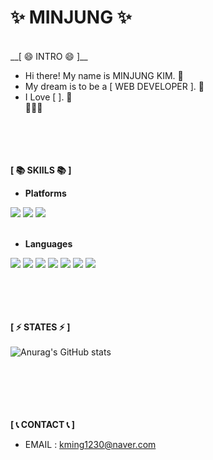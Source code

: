 ✨ MINJUNG ✨
<br/>
=======
<br/>
__[ 😄 INTRO 😄 ]__ 
<br/> 

 - Hi there! My name is MINJUNG KIM. 👋 <br/>
 - My dream is to be a [ WEB DEVELOPER ]. 🌱 <br/>
 - I Love [ ]. 🌱 <br/>
💬💬💬
<br/><br/><br/><br/><br/>



__[ 📚 SKIILS 📚 ]__  <br/>


 - **Platforms** <br/>
<div>
<img src="https://img.shields.io/badge/Visual%20Studio-5C2D91?style=for-the-badge&logo=VisualStudio&logoColor=white">
<img src="https://img.shields.io/badge/Android-3DDC84?style=for-the-badge&logo=Android&logoColor=white"/>
<img src="https://img.shields.io/badge/github-181717?style=for-the-badge&logo=github&logoColor=white">
</div> <br/>


 - **Languages** <br/> 
<div>
<img src="https://img.shields.io/badge/mysql-4479A1?style=for-the-badge&logo=mysql&logoColor=white">
<img src="https://img.shields.io/badge/python-0606B8?style=for-the-badge&logo=python&logoColor=white">
<img src="https://img.shields.io/badge/javascript-F7DF1E?style=for-the-badge&logo=javascript&logoColor=black">
<img src="https://img.shields.io/badge/react-61DAFB?style=for-the-badge&logo=react&logoColor=black">
<img src="https://img.shields.io/badge/vue.js-4FC08D?style=for-the-badge&logo=vue.js&logoColor=white">
<img src="https://img.shields.io/badge/html-E34F26?style=for-the-badge&logo=html5&logoColor=white">
<img src="https://img.shields.io/badge/css-1572B6?style=for-the-badge&logo=css3&logoColor=white">
  
</div>
 <br/><br/><br/><br/>
 
 
 __[ ⚡ STATES ⚡ ]__ <br/><br/>
![Anurag's GitHub stats](https://github-readme-stats.vercel.app/api?username=ming1230&show_icons=true&theme=radical)



<br/><br/><br/><br/><br/>
__[ 📞 CONTACT 📞 ]__ <br/>
 - EMAIL : kming1230@naver.com


